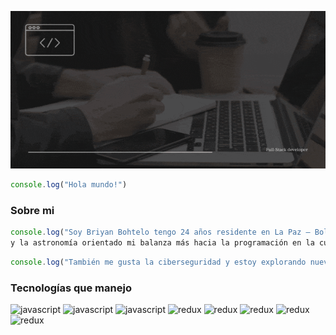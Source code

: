 ![Texto alternativo](./src/headerbriyan.gif)
```javascript
console.log("Hola mundo!")
```
### Sobre mi
```javascript
console.log("Soy Briyan Bohtelo tengo 24 años residente en La Paz – Bolivia soy un apasionado por la programación 
y la astronomía orientado mi balanza más hacia la programación en la cual decidí convertirme en Full-Stack developer.")
```
```javascript
console.log("También me gusta la ciberseguridad y estoy explorando nuevos horizontes en la web 3.0 y tecnologías relacionadas.")
```
### Tecnologías que manejo
<img src="https://images.vexels.com/media/users/3/166403/isolated/preview/a5a33bf3004830a2bd581e9fa65de660-icono-del-lenguaje-de-programaci-oacute-n-javascript-by-vexels.png" alt="javascript" width="50" heigth="50" /> <img src="https://icon-library.com/images/node-js-icon/node-js-icon-8.jpg" alt="javascript" width="40" heigth="40" /> <img src="https://cdn.freebiesupply.com/logos/large/2x/react-1-logo-png-transparent.png" alt="javascript" width="50" heigth="50" /> <img src="http://nightdeveloper.net/wp-content/uploads/2018/01/logo.png" alt="redux" width="50" heigth="50" /> <img src="https://iconape.com/wp-content/png_logo_vector/git-icon.png" alt="redux" width="50" heigth="50" /> <img src="https://upload.wikimedia.org/wikipedia/commons/thumb/2/29/Postgresql_elephant.svg/1200px-Postgresql_elephant.svg.png" alt="redux" width="50" heigth="50" /> <img src="https://seeklogo.com/images/S/sequelize-logo-9A5075DB9F-seeklogo.com.png" alt="redux" width="50" heigth="50" /> <img src="https://raw.githubusercontent.com/webpack/media/master/logo/icon-square-big.png" alt="redux" width="50" heigth="50" />


